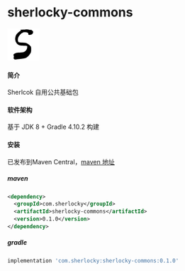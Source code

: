 # sherlocky-commons

![sherlocky](logo.png "sherlocky")

#### 简介
Sherlcok 自用公共基础包

#### 软件架构
基于 JDK 8 + Gradle 4.10.2 构建

#### 安装
已发布到Maven Central，[maven 地址](https://mvnrepository.com/artifact/com.sherlocky/sherlocky-commons)

##### maven
```xml
<dependency>
  <groupId>com.sherlocky</groupId>
  <artifactId>sherlocky-commons</artifactId>
  <version>0.1.0</version>
</dependency>
```

##### gradle
```groovy
implementation 'com.sherlocky:sherlocky-commons:0.1.0'
```